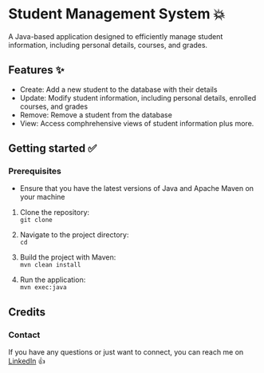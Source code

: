 # Student Management System 💥

A Java-based application designed to efficiently manage student information, including
personal details, courses, and grades.

## Features ✨

- Create: Add a new student to the database with their details
- Update: Modify student information, including personal details, enrolled courses, and
grades
- Remove: Remove a student from the database
- View: Access comphrehensive views of student information plus more.

## Getting started ✅

### Prerequisites

- Ensure that you have the latest versions of Java and Apache Maven on your machine

1. Clone the repository: <br>
    `git clone `

2. Navigate to the project directory: <br>
    `cd `

3. Build the project with Maven: <br>
    `mvn clean install`

4. Run the application: <br>
    `mvn exec:java`

## Credits
### Contact

If you have any questions or just want to connect, you can reach me on
 [LinkedIn](https://uk.linkedin.com/in/andyagyeidwumah) 👍